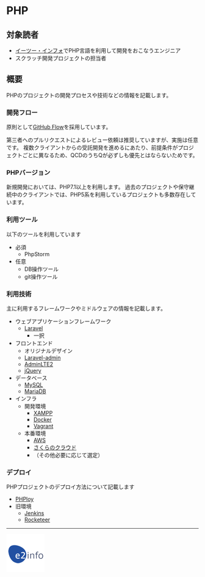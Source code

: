 # PHP

## 対象読者

* [イーツー・インフォ](https://www.e2info.co.jp/)でPHP言語を利用して開発をおこなうエンジニア
* スクラッチ開発プロジェクトの担当者

## 概要

PHPのプロジェクトの開発プロセスや技術などの情報を記載します。

### 開発フロー

原則として[GitHub Flow](https://gist.github.com/Gab-km/3705015)を採用しています。

第三者へのプルリクエストによるレビュー依頼は推奨していますが、実施は任意です。
複数クライアントからの受託開発を進めるにあたり、前提条件がプロジェクトごとに異なるため、QCDのうちQが必ずしも優先とはならないためです。

### PHPバージョン

新規開発においては、PHP7.1以上を利用します。
過去のプロジェクトや保守継続中のクライアントでは、PHP5系を利用しているプロジェクトも多数存在しています。

### 利用ツール

以下のツールを利用しています

* 必須
    * PhpStorm
* 任意
    * DB操作ツール
    * git操作ツール
    
### 利用技術

主に利用するフレームワークやミドルウェアの情報を記載します。

* ウェブアプリケーションフレームワーク
    * [Laravel](https://laravel.com/)
        * 一択
* フロントエンド
    * オリジナルデザイン
    * [Laravel-admin](http://laravel-admin.org/docs/)
    * [AdminLTE2](https://adminlte.io/themes/AdminLTE/)
    * [jQuery](https://jquery.com/)
* データベース
    * [MySQL](https://www.mysql.com/)
    * [MariaDB](https://mariadb.org/)
* インフラ
    * 開発環境
        * [XAMPP](https://www.apachefriends.org/)
        * [Docker](https://www.docker.com/)
        * [Vagrant](https://www.vagrantup.com/)
    * 本番環境
        * [AWS](https://aws.amazon.com/)
        * [さくらのクラウド](https://cloud.sakura.ad.jp/)
        * （その他必要に応じて選定）

### デプロイ

PHPプロジェクトのデプロイ方法について記載します

* [PHPloy](https://github.com/banago/PHPloy)
* 旧環境
    * [Jenkins](https://jenkins.io/)
    * [Rocketeer](http://rocketeer.autopergamene.eu/)
    
---

![イーツー・インフォロゴ](https://raw.githubusercontent.com/e2info/e2info-warehouse/master/images/logo/logo100x100_transparent.png)
    
